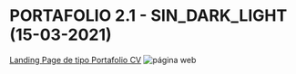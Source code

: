 # PORTAFOLIO 2.1 - SIN_DARK_LIGHT (15-03-2021)

[Landing Page de tipo Portafolio CV](https://roberto-2020.github.io/ROBERTO2.1/)
![página web](https://i.ibb.co/8zNgnWM/seo.png)
   



